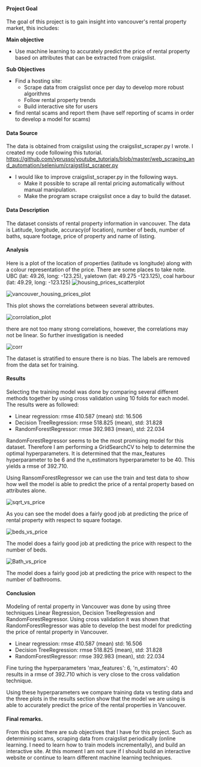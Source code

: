 #### Project Goal
The goal of this project is to gain insight into vancouver's rental property market, this includes:

**Main objective**

* Use machine learning to accurately predict the price of rental property based on attributes that can be extracted from craigslist.

**Sub Objectives**

* Find a hosting site:
  * Scrape data from craigslist once per day to develop more robust algorithms
  * Follow rental property trends
  * Build interactive site for users
* find rental scams and report them (have self reporting of scams in order to develop a model for scams)

#### Data Source
The data is obtained from craigslist using the craigslist_scraper.py I wrote. I created my code following this tutorial. https://github.com/vprusso/youtube_tutorials/blob/master/web_scraping_and_automation/selenium/craigstlist_scraper.py
* I would like to improve craigslist_scraper.py in the following ways.
  * Make it possible to scrape all rental pricing automatically without manual manipulation.
  * Make the program scrape craigslist once a day to build the dataset.

#### Data Description
The dataset consists of rental property information in vancouver. The data is Latitude, longitude, accuracy(of location), number of beds, number of baths, square footage, price of property and name of listing.

#### Analysis

Here is a plot of the location of properties (latitude vs longitude) along with a colour representation of the price. There are some places to take note. UBC (lat: 49.26, long: -123.25), yaletown (lat: 49.275 -123.125), coal harbour (lat: 49.29, long: -123.125)
![housing_prices_scatterplot](https://user-images.githubusercontent.com/20325116/87889585-2eeaf580-c9e7-11ea-9ae2-f8350e439dd1.png)

![vancouver_housing_prices_plot](https://user-images.githubusercontent.com/20325116/88244264-26ddc080-cc48-11ea-8721-7a785b1eee75.png)

This plot shows the correlations between several attributes.

![corrolation_plot](https://user-images.githubusercontent.com/20325116/87895155-898d4d00-c9f9-11ea-918e-e5d82391304a.png)

there are not too many strong correlations, however, the correlations may not be linear. So further investigation is needed

![corr](https://user-images.githubusercontent.com/20325116/87895552-9a8a8e00-c9fa-11ea-9a83-dfce40526118.png)

The dataset is stratified to ensure there is no bias. The labels are removed from the data set for training. 

#### Results

Selecting the training model was done by comparing several different methods together by using cross validation using 10 folds for each model. The results were as followed:
* Linear regression: rmse 410.587 (mean) std: 16.506
* Decision TreeRegression: rmse 518.825 (mean), std: 31.828 
* RandomForestRegressor: rmse 392.983 (mean), std: 22.034

RandomForestRegressor seems to be the most promising model for this dataset. Therefore I am performing a GridSearchCV to help to determine the optimal hyperparameters. It is determined that the max_features hyperparameter to be 6 and the n_estimators hyperparameter to be 40. This yields a rmse of 392.710. 

Using RansomForestRegressor we can use the train and test data to show how well the model is able to predict the price of a rental property based on attributes alone.

![sqrt_vs_price](https://user-images.githubusercontent.com/20325116/88725702-5b86c780-d0e1-11ea-8590-57d35b1d57f3.png)

As you can see the model does a fairly good job at predicting the price of rental property with respect to square footage.

![beds_vs_price](https://user-images.githubusercontent.com/20325116/88725794-8244fe00-d0e1-11ea-8fe1-b59895b5ff52.png)

The model does a fairly good job at predicting the price with respect to the number of beds.

![Bath_vs_price](https://user-images.githubusercontent.com/20325116/88725864-9c7edc00-d0e1-11ea-9909-aa914934ef5e.png)

The model does a fairly good job at predicting the price with respect to the number of bathrooms. 

#### Conclusion

Modeling of rental property in Vancouver was done by using three techniques Linear Regression, Decision TreeRegression and RandomForestRegressor. Using cross validation it was shown that RandomForestRegressor was able to develop the best model for predicting the price of rental property in Vancouver. 

* Linear regression: rmse 410.587 (mean) std: 16.506
* Decision TreeRegression: rmse 518.825 (mean), std: 31.828
* RandomForestRegressor: rmse 392.983 (mean), std: 22.034

Fine turing the hyperparameters 'max_features': 6, 'n_estimators': 40 results in a rmse of 392.710 which is very close to the cross validation technique. 

Using these hyperparameters we compare training data vs testing data and the three plots in the results section show that the model we are using is able to accurately predict the price of the rental properties in Vancouver.
 
#### Final remarks. 

From this point there are sub objectives that I have for this project. Such as determining scams, scraping data from craigslist periodically (online learning. I need to learn how to train models incrementally), and build an interactive site. At this moment I am not sure if I should build an interactive website or continue to learn different machine learning techniques. 

